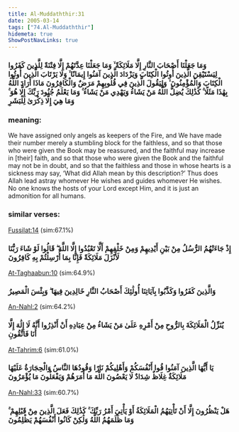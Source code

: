 ```yaml
---
title: Al-Muddaththir:31
date: 2005-03-14
tags: ["74.Al-Muddaththir"]
hidemeta: true 
ShowPostNavLinks: true 
---
```

### وَمَا جَعَلْنَا أَصْحَابَ النَّارِ إِلَّا مَلَائِكَةً ۙ وَمَا جَعَلْنَا عِدَّتَهُمْ إِلَّا فِتْنَةً لِلَّذِينَ كَفَرُوا لِيَسْتَيْقِنَ الَّذِينَ أُوتُوا الْكِتَابَ وَيَزْدَادَ الَّذِينَ آمَنُوا إِيمَانًا ۙ وَلَا يَرْتَابَ الَّذِينَ أُوتُوا الْكِتَابَ وَالْمُؤْمِنُونَ ۙ وَلِيَقُولَ الَّذِينَ فِي قُلُوبِهِمْ مَرَضٌ وَالْكَافِرُونَ مَاذَا أَرَادَ اللَّهُ بِهَٰذَا مَثَلًا ۚ كَذَٰلِكَ يُضِلُّ اللَّهُ مَنْ يَشَاءُ وَيَهْدِي مَنْ يَشَاءُ ۚ وَمَا يَعْلَمُ جُنُودَ رَبِّكَ إِلَّا هُوَ ۚ وَمَا هِيَ إِلَّا ذِكْرَىٰ لِلْبَشَرِ
### meaning: 
We have assigned only angels as keepers of the Fire, and We have made their number merely a stumbling block for the faithless, and so that those who were given the Book may be reassured, and the faithful may increase in [their] faith, and so that those who were given the Book and the faithful may not be in doubt, and so that the faithless and those in whose hearts is a sickness may say, ‘What did Allah mean by this description?’ Thus does Allah lead astray whomever He wishes and guides whomever He wishes. No one knows the hosts of your Lord except Him, and it is just an admonition for all humans.
### similar verses: 

[Fussilat:14](/41/14) (sim:67.1%)

### إِذْ جَاءَتْهُمُ الرُّسُلُ مِنْ بَيْنِ أَيْدِيهِمْ وَمِنْ خَلْفِهِمْ أَلَّا تَعْبُدُوا إِلَّا اللَّهَ ۖ قَالُوا لَوْ شَاءَ رَبُّنَا لَأَنْزَلَ مَلَائِكَةً فَإِنَّا بِمَا أُرْسِلْتُمْ بِهِ كَافِرُونَ

[At-Taghaabun:10](/64/10) (sim:64.9%)

### وَالَّذِينَ كَفَرُوا وَكَذَّبُوا بِآيَاتِنَا أُولَٰئِكَ أَصْحَابُ النَّارِ خَالِدِينَ فِيهَا ۖ وَبِئْسَ الْمَصِيرُ

[An-Nahl:2](/16/2) (sim:64.2%)

### يُنَزِّلُ الْمَلَائِكَةَ بِالرُّوحِ مِنْ أَمْرِهِ عَلَىٰ مَنْ يَشَاءُ مِنْ عِبَادِهِ أَنْ أَنْذِرُوا أَنَّهُ لَا إِلَٰهَ إِلَّا أَنَا فَاتَّقُونِ

[At-Tahrim:6](/66/6) (sim:61.0%)

### يَا أَيُّهَا الَّذِينَ آمَنُوا قُوا أَنْفُسَكُمْ وَأَهْلِيكُمْ نَارًا وَقُودُهَا النَّاسُ وَالْحِجَارَةُ عَلَيْهَا مَلَائِكَةٌ غِلَاظٌ شِدَادٌ لَا يَعْصُونَ اللَّهَ مَا أَمَرَهُمْ وَيَفْعَلُونَ مَا يُؤْمَرُونَ

[An-Nahl:33](/16/33) (sim:60.7%)

### هَلْ يَنْظُرُونَ إِلَّا أَنْ تَأْتِيَهُمُ الْمَلَائِكَةُ أَوْ يَأْتِيَ أَمْرُ رَبِّكَ ۚ كَذَٰلِكَ فَعَلَ الَّذِينَ مِنْ قَبْلِهِمْ ۚ وَمَا ظَلَمَهُمُ اللَّهُ وَلَٰكِنْ كَانُوا أَنْفُسَهُمْ يَظْلِمُونَ
